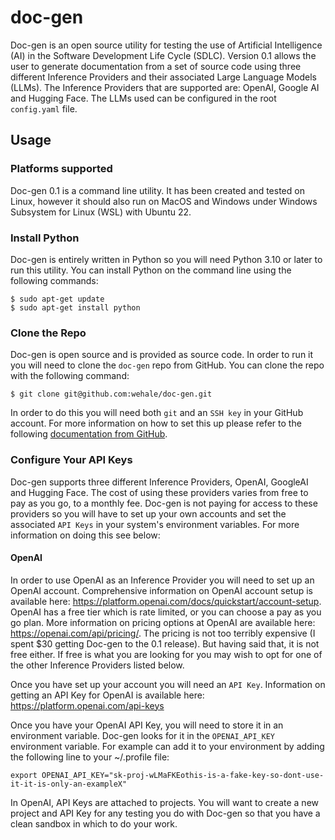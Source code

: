 # doc-gen

Doc-gen is an open source utility for testing the use of Artificial Intelligence (AI) in the Software Development Life Cycle (SDLC). Version 0.1 allows the user to generate documentation from a set of source code using three different Inference Providers and their associated Large Language Models (LLMs). The Inference Providers that are supported are: OpenAI, Google AI and Hugging Face. The LLMs used can be configured in the root `config.yaml` file.

## Usage

### Platforms supported

Doc-gen 0.1 is a command line utility. It has been created and tested on Linux, however it should also run on MacOS and Windows under Windows Subsystem for Linux (WSL) with Ubuntu 22.

### Install Python

Doc-gen is entirely written in Python so you will need Python 3.10 or later to run this utility. You can install Python on the command line using the following commands:

    $ sudo apt-get update
    $ sudo apt-get install python

### Clone the Repo

Doc-gen is open source and is provided as source code. In order to run it you will need to clone the `doc-gen` repo from GitHub. You can clone the repo with the following command:

    $ git clone git@github.com:wehale/doc-gen.git

In order to do this you will need both `git` and an `SSH key` in your GitHub account. For more information on how to set this up please refer to the following [documentation from GitHub](https://docs.github.com/en/authentication/connecting-to-github-with-ssh/adding-a-new-ssh-key-to-your-github-account).

### Configure Your API Keys

Doc-gen supports three different Inference Providers, OpenAI, GoogleAI and Hugging Face. The cost of using these providers varies from free to pay as you go, to a monthly fee. Doc-gen is not paying for access to these providers so you will have to set up your own accounts and set the associated `API Keys` in your system's environment variables. For more information on doing this see below:

#### OpenAI

In order to use OpenAI as an Inference Provider you will need to set up an OpenAI account. Comprehensive information on OpenAI account setup is available here: https://platform.openai.com/docs/quickstart/account-setup. OpenAI has a free tier which is rate limited, or you can choose a pay as you go plan. More information on pricing options at OpenAI are available here: https://openai.com/api/pricing/. The pricing is not too terribly expensive (I spent $30 getting Doc-gen to the 0.1 release). But having said that, it is not free either. If free is what you are looking for you may wish to opt for one of the other Inference Providers listed below.

Once you have set up your account you will need an `API Key`. Information on getting an API Key for OpenAI is available here: https://platform.openai.com/api-keys

Once you have your OpenAI API Key, you will need to store it in an environment variable. Doc-gen looks for it in the `OPENAI_API_KEY` environment variable. For example can add it to your environment by adding the following line to your ~/.profile file:

    export OPENAI_API_KEY="sk-proj-wLMaFKEothis-is-a-fake-key-so-dont-use-it-it-is-only-an-exampleX"

In OpenAI, API Keys are attached to projects. You will want to create a new project and API Key for any testing you do with Doc-gen so that you have a clean sandbox in which to do your work.

